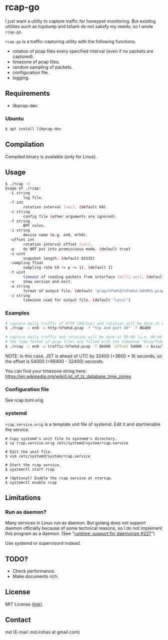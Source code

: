# rcap-go

I just want a utility to capture traffic for honeypot monitoring.
But existing utilities such as tcpdump and tshark do not satisfy my needs, so I
wrote `rcap-go`.

`rcap-go` is a traffic-capturing utility with the following functions.

* rotation of pcap files every specified interval (even if no packets are
  captured).
* timezone of pcap files.
* random sampling of packets.
* configuration file.
* logging.


## Requirements

* libpcap-dev


### Ubuntu

```bash
$ apt install libpcap-dev
```

## Compilation

Compiled binary is available (only for Linux).


## Usage

```bash
$ ./rcap -h
Usage of ./rcap:
  -L string
    	log file.
  -T int
    	rotation interval [sec]. (default 60)
  -c string
    	config file (other arguments are ignored).
  -f string
    	BPF rules.
  -i string
    	device name (e.g. en0, eth0).
  -offset int
    	rotation interval offset [sec].
  -p	do NOT put into promiscuous mode. (default true)
  -s uint
    	snapshot length. (default 65535)
  -sampling float
    	sampling rate (0 <= p <= 1). (default 1)
  -t uint
    	timeout of reading packets from interface [milli-sec]. (default 100)
  -v	show version and exit.
  -w string
    	format of output file. (default "pcap/%Y%m%d/%Y%m%d-%H%M%S.pcap")
  -z string
    	timezone used for output file. (default "Local")
```


### Examples

```bash
# capture daily traffic of HTTP (80/tcp) and rotation will be done at 00:00 (UTC).
$ ./rcap -i en0 -w http-%Y%m%d.pcap -f "tcp and port 80" -T 86400
```

```bash
# capture daily traffic and rotation will be done at 09:00 (i.e. 00:00 (JST)).
# the time format of pcap files are filled with the timezone "Asia/Tokyo".
$ ./rcap -i en0 -w traffic-%Y%m%d.pcap -T 86400 -offset 54000 -z Asia/Tokyo
```

NOTE:
In this case, JST is ahead of UTC by 32400 (=3600 * 9) seconds, so the offset
is 54000 (=86400 - 32400) seconds.

You can find your timezone string here:
https://en.wikipedia.org/wiki/List_of_tz_database_time_zones


### Configuration file

See rcap.toml.orig.


### systemd

`rcap.service.orig` is a template unit file of systemd.
Edit it and start/enable the service.

```
# Copy systemd's unit file to systemd's directory.
$ cp rcap.service.orig /etc/systemd/system/rcap.service

# Edit the unit file.
$ vim /etc/systemd/system/rcap.service

# Start the rcap service.
$ systemctl start rcap

# (Optional) Enable the rcap service at startup.
$ systemctl enable rcap
```


## Limitations

### Run as daemon?

Many services in Linux run as daemon.
But golang does not support daemon officially because of some technical
reasons, so I do not implement this program as a daemon.
(See "[runtime: support for daemonize #227](https://github.com/golang/go/issues/227)")

Use systemd or supervisord instead.


## TODO?

* Check performance.
* Make documents rich.


## License

MIT License ([link](https://opensource.org/licenses/MIT)).


## Contact

md (E-mail: md.irohas at gmail.com)

